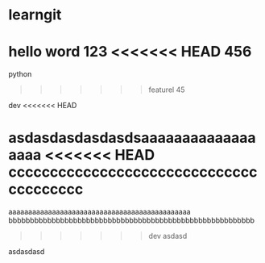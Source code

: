 # learngit
hello word
123
<<<<<<< HEAD
456
=======
python
>>>>>>> featurel
45

dev
<<<<<<< HEAD


asdasdasdasdasdsaaaaaaaaaaaaaaaaaa
<<<<<<< HEAD
ccccccccccccccccccccccccccccccccccccccc
=======

aaaaaaaaaaaaaaaaaaaaaaaaaaaaaaaaaaaaaaaaaaaaaa
bbbbbbbbbbbbbbbbbbbbbbbbbbbbbbbbbbbbbbbbbbbbbbbbbbbbbbbbb
>>>>>>> dev
asdasd


asdasdasd

